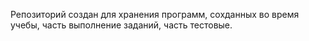 ﻿Репозиторий создан для хранения программ, сохданных во время учебы, часть выполнение заданий, часть тестовые.